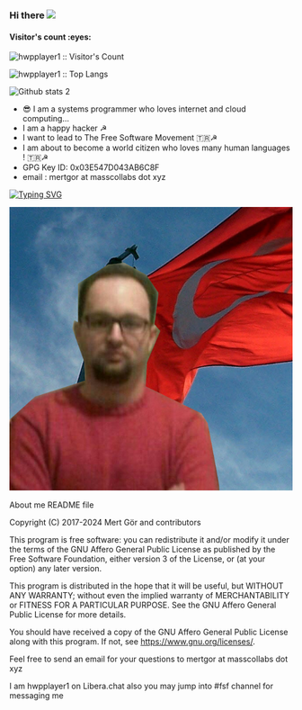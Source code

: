 ### Hi there <a href="https://www.gautamkrishnar.com/"><img src="https://media.giphy.com/media/hvRJCLFzcasrR4ia7z/giphy.gif" width="40px"></a>

<h4 align="left">Visitor's count :eyes:</h4>

<p align="left"><img src="https://profile-counter.glitch.me/{hwpplayer1}/count.svg" alt="hwpplayer1 :: Visitor's Count" /></p>
<p align="left"><img src="https://github-readme-stats.vercel.app/api/top-langs/?username=hwpplayer1&langs_count=10&layout=compact" alt="hwpplayer1 :: Top Langs" /></p>


![Github stats 2](https://github-readme-stats.vercel.app/api?username=hwpplayer1&show_icons=true&theme=radical)

* 😎 I am a systems programmer who loves internet and cloud computing...
* I am a happy hacker ☭
* I want to lead to The Free Software Movement 🇹🇷☭
* I am about to become a world citizen who loves many human languages ! 🇹🇷☭
* GPG Key ID: 0x03E547D043AB6C8F
* email : mertgor at masscollabs dot xyz

[![Typing SVG](https://readme-typing-svg.demolab.com?pause=1000&color=DFDA2C&background=34105D&random=false&width=1000&lines=%F0%9F%98%8E+I+am+a+systems+programmer+who+loves+internet+and+cloud+computing...;I+am+a+happy+hacker+%E2%98%AD;I+want+to+lead+to+The+Free+Software+Movement+%F0%9F%87%B9%F0%9F%87%B7%E2%98%AD;I+am+about+to+become+a+world+citizen+who+loves+many+human+languages+!+%F0%9F%87%B9%F0%9F%87%B7%E2%98%AD;GPG+Key+ID%3A+0x03E547D043AB6C8F;email+%3A+mertgor+at+masscollabs+dot+xyz)](https://git.io/typing-svg)


![Mert Gör](trmertgor.png)

About me README file

Copyright (C) 2017-2024 Mert Gör and contributors

This program is free software: you can redistribute it and/or modify
it under the terms of the GNU Affero General Public License as published
by the Free Software Foundation, either version 3 of the License, or
(at your option) any later version.

This program is distributed in the hope that it will be useful,
but WITHOUT ANY WARRANTY; without even the implied warranty of
MERCHANTABILITY or FITNESS FOR A PARTICULAR PURPOSE.  See the
GNU Affero General Public License for more details.

You should have received a copy of the GNU Affero General Public License
along with this program.  If not, see <https://www.gnu.org/licenses/>.

Feel free to send an email for your questions to mertgor at masscollabs dot xyz

I am hwpplayer1 on Libera.chat also you may jump into #fsf channel for messaging me

 







 






 

